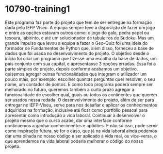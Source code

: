 # 10790-training1
Este programa faz parte do projeto que tem de ser entregue na formação dada pelo IEFP
Viseu. A equipa sempre teve a disposição de fazer um jogo e entre as opções estavam outros 
como: o jogo do galo, pedra papel ou tesoura, labirinto, e até um solucionador de tabuleiros 
de Sudoku. Mas um grande impulso que levou a equipa a fazer o Geo-Quiz foi uma ideia do 
formador de Fundamentos de Python que, além disso, forneceu a base de dados que foi usada 
no desenvolvimento do projeto. 
O objetivo desde o início foi criar um programa que fizesse uma escolha da base de dados, um 
país conjunto com sua capital, e apresentasse 3 opções erradas. Essa foi a parte simples do 
projeto, depois conforme acabamos um objetivo, quisemos agregar outras funcionalidades 
que integram o utilizador um pouco mais, por exemplo, escolher quantas perguntas quer 
resolver, o seu nome, um contador de pontos. 
E como todo programa poderá sempre ser melhorado no futuro, queremos também a curto 
prazo agregar a funcionalidade de escolher qual, quais ou todos os continentes que querem 
ser usados nessa rodada. 
O desenvolvimento do projeto, além de ser para entregar no IEFP-Viseu, serve para nos 
desafiar e aplicar os conhecimentos adquiridos na formação, inclusive até ficar como portfólio 
pessoal para apresentar como introdução à vida laboral. Continuar a desenvolver o projeto 
mesmo que o curso acabe, dar uma interface conforme continuemos a ganhar conhecimentos 
e aptidões. 
E não só isso, pode servir como inspiração futura, se for o caso, que já na vida laboral ainda 
podemos dar uma olhada no nosso código e ser aplicado à vida real, ou vice-versa, o que 
aprendemos na vida laboral poderia melhorar o código do nosso projeto.